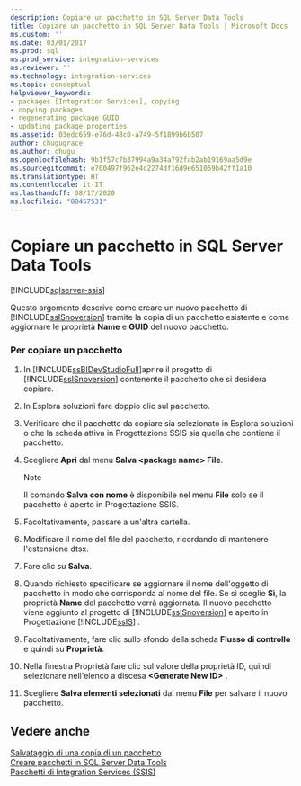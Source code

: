 ```yaml
---
description: Copiare un pacchetto in SQL Server Data Tools
title: Copiare un pacchetto in SQL Server Data Tools | Microsoft Docs
ms.custom: ''
ms.date: 03/01/2017
ms.prod: sql
ms.prod_service: integration-services
ms.reviewer: ''
ms.technology: integration-services
ms.topic: conceptual
helpviewer_keywords:
- packages [Integration Services], copying
- copying packages
- regenerating package GUID
- updating package properties
ms.assetid: 03edc659-e76d-48c0-a749-5f1899b6b507
author: chugugrace
ms.author: chugu
ms.openlocfilehash: 9b1f57c7b37994a9a34a792fab2ab19169aa5d9e
ms.sourcegitcommit: e700497f962e4c2274df16d9e651059b42ff1a10
ms.translationtype: HT
ms.contentlocale: it-IT
ms.lasthandoff: 08/17/2020
ms.locfileid: "88457531"
---
```

# <a name="copy-a-package-in-sql-server-data-tools"></a>Copiare un pacchetto in SQL Server Data Tools

[!INCLUDE[sqlserver-ssis](../includes/applies-to-version/sqlserver-ssis.md)]


  Questo argomento descrive come creare un nuovo pacchetto di [!INCLUDE[ssISnoversion](../includes/ssisnoversion-md.md)] tramite la copia di un pacchetto esistente e come aggiornare le proprietà **Name** e **GUID** del nuovo pacchetto.  
  
### <a name="to-copy-a-package"></a>Per copiare un pacchetto  
  
1.  In [!INCLUDE[ssBIDevStudioFull](../includes/ssbidevstudiofull-md.md)]aprire il progetto di [!INCLUDE[ssISnoversion](../includes/ssisnoversion-md.md)] contenente il pacchetto che si desidera copiare.  
  
2.  In Esplora soluzioni fare doppio clic sul pacchetto.  
  
3.  Verificare che il pacchetto da copiare sia selezionato in Esplora soluzioni o che la scheda attiva in Progettazione SSIS sia quella che contiene il pacchetto.  
  
4.  Scegliere **Apri** dal menu **Salva \<package name> File**.  
  
    > [!NOTE]  
    >  Il comando **Salva con nome** è disponibile nel menu **File** solo se il pacchetto è aperto in Progettazione SSIS.  
  
5.  Facoltativamente, passare a un'altra cartella.  
  
6.  Modificare il nome del file del pacchetto, ricordando di mantenere l'estensione dtsx.  
  
7.  Fare clic su **Salva**.  
  
8.  Quando richiesto specificare se aggiornare il nome dell'oggetto di pacchetto in modo che corrisponda al nome del file. Se si sceglie **Sì**, la proprietà **Name** del pacchetto verrà aggiornata. Il nuovo pacchetto viene aggiunto al progetto di [!INCLUDE[ssISnoversion](../includes/ssisnoversion-md.md)] e aperto in Progettazione [!INCLUDE[ssIS](../includes/ssis-md.md)] .  
  
9. Facoltativamente, fare clic sullo sfondo della scheda **Flusso di controllo** e quindi su **Proprietà**.  
  
10. Nella finestra Proprietà fare clic sul valore della proprietà ID, quindi selezionare nell'elenco a discesa **\<Generate New ID>** .  
  
11. Scegliere **Salva elementi selezionati** dal menu **File** per salvare il nuovo pacchetto.  
  
## <a name="see-also"></a>Vedere anche  
 [Salvataggio di una copia di un pacchetto](https://msdn.microsoft.com/library/21482a20-e420-4452-b7eb-8f9fa1929f31)   
 [Creare pacchetti in SQL Server Data Tools](../integration-services/create-packages-in-sql-server-data-tools.md)   
 [Pacchetti di Integration Services &#40;SSIS&#41;](../integration-services/integration-services-ssis-packages.md)  
  
  
